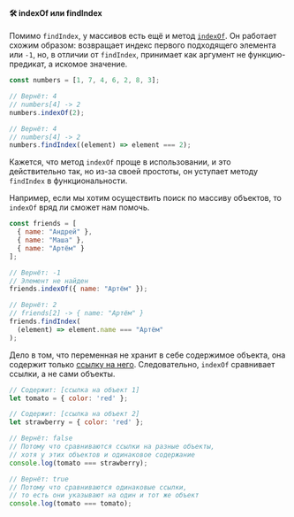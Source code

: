 #### 🛠 indexOf или findIndex

Помимо `findIndex`, у массивов есть ещё и метод [`indexOf`](/js/index-of). Он работает схожим образом: возвращает индекс первого подходящего элемента или `-1`, но, в отличии от `findIndex`, принимает как аргумент не функцию-предикат, а искомое значение.

```js
const numbers = [1, 7, 4, 6, 2, 8, 3];

// Вернёт: 4
// numbers[4] -> 2
numbers.indexOf(2);

// Вернёт: 4
// numbers[4] -> 2
numbers.findIndex((element) => element === 2);
```

Кажется, что метод `indexOf` проще в использовании, и это действительно так, но из-за своей простоты, он уступает методу `findIndex` в функциональности.

Например, если мы хотим осуществить поиск по массиву объектов, то `indexOf` вряд ли сможет нам помочь.

```js
const friends = [
  { name: "Андрей" },
  { name: "Маша" },
  { name: "Артём" }
];

// Вернёт: -1
// Элемент не найден
friends.indexOf({ name: "Артём" });

// Вернёт: 2
// friends[2] -> { name: "Артём" }
friends.findIndex(
  (element) => element.name === "Артём"
);
```

Дело в том, что переменная не хранит в себе содержимое объекта, она содержит только [ссылку на него](/js/ref-type-vs-value-type/#ssylochnye-tipy-dannyh). Следовательно, `indexOf` сравнивает ссылки, а не сами объекты.

```js
// Содержит: [ссылка на объект 1]
let tomato = { color: 'red' };

// Содержит: [ссылка на объект 2]
let strawberry = { color: 'red' };

// Вернёт: false
// Потому что сравниваются ссылки на разные объекты,
// хотя у этих объектов и одинаковое содержание
console.log(tomato === strawberry);

// Вернёт: true
// Потому что сравниваются одинаковые ссылки,
// то есть они указывают на один и тот же объект
console.log(tomato === tomato);
```

